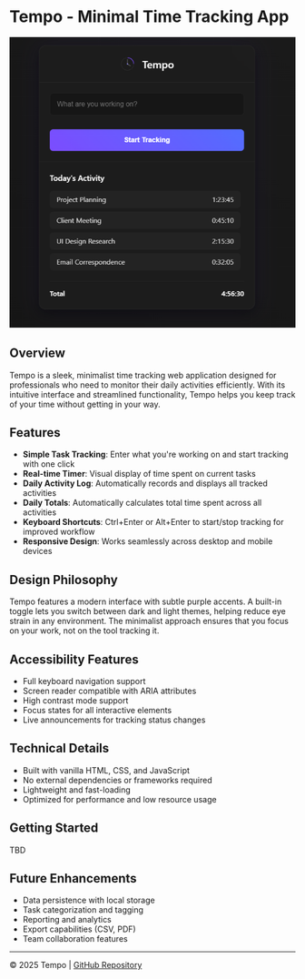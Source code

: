 # Tempo - Minimal Time Tracking App

![Tempo](tempo.png)

## Overview

Tempo is a sleek, minimalist time tracking web application designed for professionals who need to monitor their daily activities efficiently. With its intuitive interface and streamlined functionality, Tempo helps you keep track of your time without getting in your way.

## Features

- **Simple Task Tracking**: Enter what you're working on and start tracking with one click
- **Real-time Timer**: Visual display of time spent on current tasks
- **Daily Activity Log**: Automatically records and displays all tracked activities
- **Daily Totals**: Automatically calculates total time spent across all activities
- **Keyboard Shortcuts**: Ctrl+Enter or Alt+Enter to start/stop tracking for improved workflow
- **Responsive Design**: Works seamlessly across desktop and mobile devices

## Design Philosophy

Tempo features a modern interface with subtle purple accents. A built-in toggle lets you switch between dark and light themes, helping reduce eye strain in any environment. The minimalist approach ensures that you focus on your work, not on the tool tracking it.

## Accessibility Features

- Full keyboard navigation support
- Screen reader compatible with ARIA attributes
- High contrast mode support
- Focus states for all interactive elements
- Live announcements for tracking status changes

## Technical Details

- Built with vanilla HTML, CSS, and JavaScript
- No external dependencies or frameworks required
- Lightweight and fast-loading
- Optimized for performance and low resource usage

## Getting Started

TBD

## Future Enhancements

- Data persistence with local storage
- Task categorization and tagging
- Reporting and analytics
- Export capabilities (CSV, PDF)
- Team collaboration features

---

© 2025 Tempo | [GitHub Repository](#)